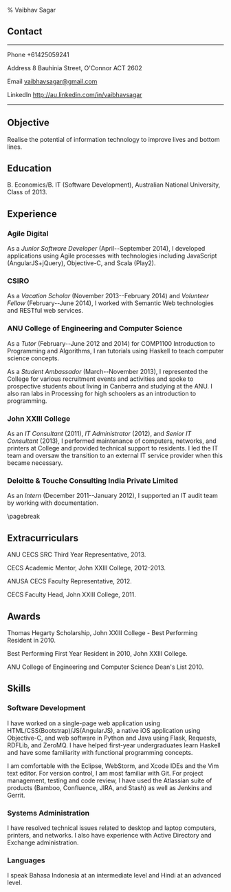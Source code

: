 % Vaibhav Sagar


## Contact ##

-------- ----------------------------------------------------------------------
Phone    +61425059241

Address  8 Bauhinia Street, O'Connor ACT 2602

Email    <vaibhavsagar@gmail.com>

LinkedIn <http://au.linkedin.com/in/vaibhavsagar>
-------- ----------------------------------------------------------------------


## Objective ##

Realise the potential of information technology to improve lives and bottom
lines.

## Education ##

B. Economics/B. IT (Software Development), Australian National University,
Class of 2013.

## Experience ##

### Agile Digital ###

As a *Junior Software Developer* (April--September 2014), I developed
applications using Agile processes with technologies including JavaScript
(AngularJS+jQuery), Objective-C, and Scala (Play2).

### CSIRO ###

As a *Vacation Scholar* (November 2013--February 2014) and *Volunteer Fellow*
(February--June 2014), I worked with Semantic Web technologies and RESTful web
services.

### ANU College of Engineering and Computer Science ###

As a *Tutor* (February--June 2012 and 2014) for COMP1100 Introduction to
Programming and Algorithms, I ran tutorials using Haskell to teach computer
science concepts.

As a *Student Ambassador* (March--November 2013), I represented the College for
various recruitment events and activities and spoke to prospective students
about living in Canberra and studying at the ANU. I also ran labs in Processing
for high schoolers as an introduction to programming.

### John XXIII College ###

As an *IT Consultant* (2011), *IT Administrator* (2012), and *Senior IT
Consultant* (2013), I performed maintenance of computers, networks, and
printers at College and provided technical support to residents. I led the IT
team and oversaw the transition to an external IT service provider when this
became necessary.

### Deloitte & Touche Consulting India Private Limited ###

As an *Intern* (December 2011--January 2012), I supported an IT audit team by
working with documentation.

\pagebreak


## Extracurriculars ##

ANU CECS SRC Third Year Representative, 2013.

CECS Academic Mentor, John XXIII College, 2012-2013.

ANUSA CECS Faculty Representative, 2012.

CECS Faculty Head, John XXIII College, 2011.


## Awards ##

Thomas Hegarty Scholarship, John XXIII College - Best Performing Resident in
2010.

Best Performing First Year Resident in 2010, John XXIII College.

ANU College of Engineering and Computer Science Dean's List 2010.


## Skills ##

### Software Development ###

I have worked on a single-page web application using
HTML/CSS(Bootstrap)/JS(AngularJS), a native iOS application using Objective-C,
and web software in Python and Java using Flask, Requests, RDFLib, and ZeroMQ.
I have helped first-year undergraduates learn Haskell and have some familiarity
with functional programming concepts.

I am comfortable with the Eclipse, WebStorm, and Xcode IDEs and the Vim text
editor. For version control, I am most familiar with Git. For project
management, testing and code review, I have used the Atlassian suite of
products (Bamboo, Confluence, JIRA, and Stash) as well as Jenkins and Gerrit.

### Systems Administration ###

I have resolved technical issues related to desktop and laptop computers,
printers, and networks. I also have experience with Active Directory and
Exchange administration.

### Languages ###

I speak Bahasa Indonesia at an intermediate level and Hindi at an advanced
level.
